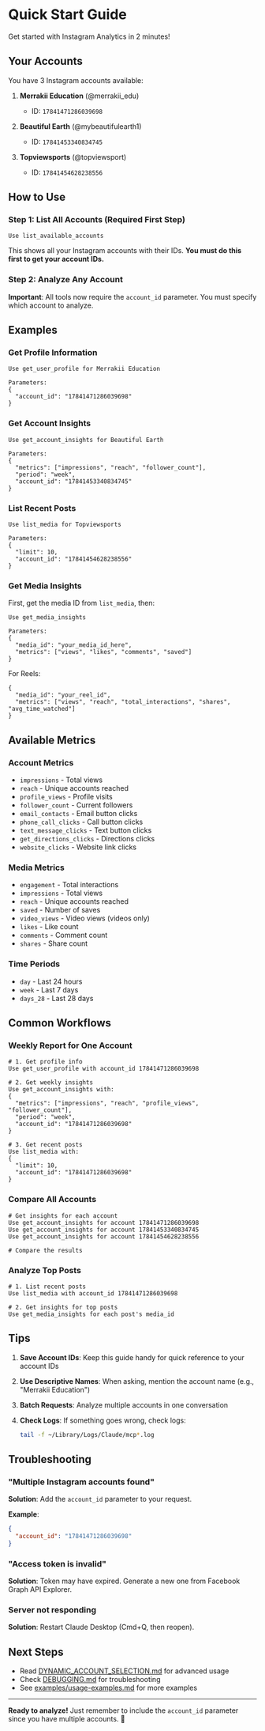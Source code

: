 # Quick Start Guide

Get started with Instagram Analytics in 2 minutes!

## Your Accounts

You have 3 Instagram accounts available:

1. **Merrakii Education** (@merrakii_edu)
   - ID: `17841471286039698`

2. **Beautiful Earth** (@mybeautifulearth1)
   - ID: `17841453340834745`

3. **Topviewsports** (@topviewsport)
   - ID: `17841454628238556`

## How to Use

### Step 1: List All Accounts (Required First Step)

```
Use list_available_accounts
```

This shows all your Instagram accounts with their IDs. **You must do this first to get your account IDs.**

### Step 2: Analyze Any Account

**Important**: All tools now require the `account_id` parameter. You must specify which account to analyze.

## Examples

### Get Profile Information

```
Use get_user_profile for Merrakii Education

Parameters:
{
  "account_id": "17841471286039698"
}
```

### Get Account Insights

```
Use get_account_insights for Beautiful Earth

Parameters:
{
  "metrics": ["impressions", "reach", "follower_count"],
  "period": "week",
  "account_id": "17841453340834745"
}
```

### List Recent Posts

```
Use list_media for Topviewsports

Parameters:
{
  "limit": 10,
  "account_id": "17841454628238556"
}
```

### Get Media Insights

First, get the media ID from `list_media`, then:

```
Use get_media_insights

Parameters:
{
  "media_id": "your_media_id_here",
  "metrics": ["views", "likes", "comments", "saved"]
}
```

For Reels:
```
{
  "media_id": "your_reel_id",
  "metrics": ["views", "reach", "total_interactions", "shares", "avg_time_watched"]
}
```

## Available Metrics

### Account Metrics
- `impressions` - Total views
- `reach` - Unique accounts reached
- `profile_views` - Profile visits
- `follower_count` - Current followers
- `email_contacts` - Email button clicks
- `phone_call_clicks` - Call button clicks
- `text_message_clicks` - Text button clicks
- `get_directions_clicks` - Directions clicks
- `website_clicks` - Website link clicks

### Media Metrics
- `engagement` - Total interactions
- `impressions` - Total views
- `reach` - Unique accounts reached
- `saved` - Number of saves
- `video_views` - Video views (videos only)
- `likes` - Like count
- `comments` - Comment count
- `shares` - Share count

### Time Periods
- `day` - Last 24 hours
- `week` - Last 7 days
- `days_28` - Last 28 days

## Common Workflows

### Weekly Report for One Account

```
# 1. Get profile info
Use get_user_profile with account_id 17841471286039698

# 2. Get weekly insights
Use get_account_insights with:
{
  "metrics": ["impressions", "reach", "profile_views", "follower_count"],
  "period": "week",
  "account_id": "17841471286039698"
}

# 3. Get recent posts
Use list_media with:
{
  "limit": 10,
  "account_id": "17841471286039698"
}
```

### Compare All Accounts

```
# Get insights for each account
Use get_account_insights for account 17841471286039698
Use get_account_insights for account 17841453340834745
Use get_account_insights for account 17841454628238556

# Compare the results
```

### Analyze Top Posts

```
# 1. List recent posts
Use list_media with account_id 17841471286039698

# 2. Get insights for top posts
Use get_media_insights for each post's media_id
```

## Tips

1. **Save Account IDs**: Keep this guide handy for quick reference to your account IDs

2. **Use Descriptive Names**: When asking, mention the account name (e.g., "Merrakii Education")

3. **Batch Requests**: Analyze multiple accounts in one conversation

4. **Check Logs**: If something goes wrong, check logs:
   ```bash
   tail -f ~/Library/Logs/Claude/mcp*.log
   ```

## Troubleshooting

### "Multiple Instagram accounts found"

**Solution**: Add the `account_id` parameter to your request.

**Example**:
```json
{
  "account_id": "17841471286039698"
}
```

### "Access token is invalid"

**Solution**: Token may have expired. Generate a new one from Facebook Graph API Explorer.

### Server not responding

**Solution**: Restart Claude Desktop (Cmd+Q, then reopen).

## Next Steps

- Read [DYNAMIC_ACCOUNT_SELECTION.md](DYNAMIC_ACCOUNT_SELECTION.md) for advanced usage
- Check [DEBUGGING.md](DEBUGGING.md) for troubleshooting
- See [examples/usage-examples.md](examples/usage-examples.md) for more examples

---

**Ready to analyze!** Just remember to include the `account_id` parameter since you have multiple accounts. 🚀
